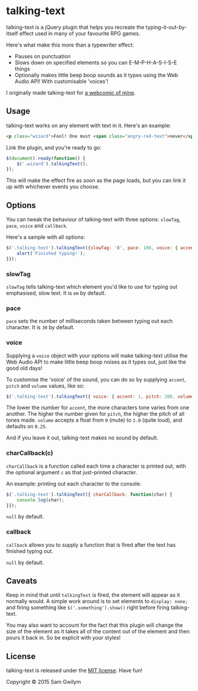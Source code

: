 # talking-text

talking-text is a jQuery plugin that helps you recreate the typing-it-out-by-itself effect used in many of your favourite RPG games.

Here's what make this more than a typewriter effect:
- Pauses on punctuation
- Slows down on specified elements so you can E-M-P-H-A-S-I-S-E things
- Optionally makes little beep boop sounds as it types using the Web Audio API! With customisable 'voices'!

I originally made talking-text for [a webcomic of mine](http://gwil.co/peaches/tales/2.html).

## Usage

talking-text works on any element with text in it. Here's an example:

```html
<p class="wizard">Fool! One must <span class="angry-red-text">never</span> even think of the <em>Forest of Impenetrable Sadness</em>!</p>  
```

Link the plugin, and you're ready to go:

```javascript
$(document).ready(function() {
	$('.wizard').talkingText();
});
```

This will make the effect fire as soon as the page loads, but you can link it up with whichever events you choose.

## Options

You can tweak the behaviour of talking-text with three options: `slowTag`, `pace`, `voice` and `callback`.

Here's a sample with all options:

```javascript
$('.talking-text').talkingText({slowTag: 'B', pace: 100, voice: { accent: 1, pitch: 200}, callback: function() {
	alert('Finished typing!');
}});
```

### slowTag

`slowTag` tells talking-text which element you'd like to use for typing out emphasised, slow text. It is `em` by default.


### pace

`pace` sets the number of milliseconds taken between typing out each character. It is `30` by default.

### voice

Supplying a `voice` object with your options will make talking-text utilise the Web Audio API to make little beep boop noises as it types out, just like the good old days!

To customise the 'voice' of the sound, you can do so by supplying `accent`, `pitch` and `volume` values, like so:

```javascript
$('.talking-text').talkingText({ voice: { accent: 1, pitch: 200, volume: 0.7});
```

The lower the number for `accent`, the more characters tone varies from one another. The higher the number given for `pitch`, the higher the pitch of all tones made. `volume` accepts a float from `0` (mute) to `1.0` (quite loud), and defaults on `0.25`.

And if you leave it out, talking-text makes no sound by default.

### charCallback(c)

`charCallback` is a function called each time a character is printed out, with the optional argument `c` as that just-printed character.

An example: printing out each character to the console:

```javascript
$('.talking-text').talkingText({ charCallback: function(char) {
	console.log(char);
}});
```

`null` by default.

### callback

`callback` allows you to supply a function that is fired after the text has finished typing out.

`null` by default.

## Caveats

Keep in mind that until `talkingText` is fired, the element will appear as it normally would. A simple work around is to set elements to `display: none;` and firing something like `$('.something').show()` right before firing talking-text.

You may also want to account for the fact that this plugin will change the size of the element as it takes all of the content out of the element and then pours it back in. So be explicit with your styles!

## License

talking-text is released under the [MIT license](http://desandro.mit-license.org/). Have fun!

Copyright &copy; 2015 Sam Gwilym

